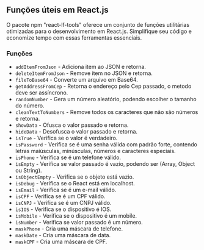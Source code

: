 ## Funções úteis em React.js
O pacote npm "react-lf-tools" oferece um conjunto de funções utilitárias otimizadas para o desenvolvimento em React.js. Simplifique seu código e economize tempo com essas ferramentas essenciais.

### Funções

-   `addItemFromJson` - Adiciona item ao JSON e retorna.
-   `deleteItemFromJson` - Remove item no JSON e retorna.
-   `fileToBase64` - Converte um arquivo em Base64.
-   `getAddressFromCep` - Retorna o endereço pelo Cep passado, o metodo deve ser assíncrono.
-   `randomNumber` - Gera um número aleatório, podendo escolher o tamanho do número.
-   `cleanTextToNumbers` - Remove todos os caracteres que não são números e retorna.
-   `showData` - Ofusca o valor passado e retorna.
-   `hideData` - Desofusca o valor passado e retorna.
-   `isTrue` - Verifica se o valor é verdadeiro.
-   `isPassword` - Verifica se é uma senha válida com padrão forte, contendo letras maiúsculas, minúsculas, números e caracteres especiais.
-   `isPhone` - Verifica se é um telefone válido.
-   `isEmpty` - Verifica se valor passado é vazio, podendo ser (Array, Object ou String).
-   `isObjectEmpty` - Verifica se o objeto está vazio.
-   `isDebug` - Verifica se o React está em localhost.
-   `isEmail` - Verifica se é um e-mail válido.
-   `isCPF` - Verifica se é um CPF válido.
-   `isCNPJ` - Verifica se é um CNPJ válido.
-   `isIOS` - Verifica se o dispositivo é IOS.
-   `isMobile` - Verifica se o dispositivo é um mobile.
-   `isNumber` - Verifica se valor passado é um número.
-   `maskPhone` - Cria uma máscara de telefone.
-   `maskDate` - Cria uma máscara de data.
-   `maskCPF` - Cria uma máscara de CPF.
